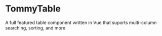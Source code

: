 # TommyTable
A full featured table component written in Vue that suports multi-column searching, sorting, and more